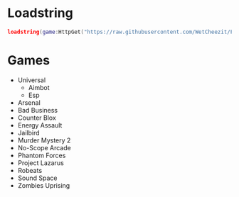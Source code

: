 # Loadstring

```lua
loadstring(game:HttpGet("https://raw.githubusercontent.com/WetCheezit/Falika/main/Main/Loader.lua"))()
```

# Games

- Universal
  - Aimbot
  - Esp
- Arsenal
- Bad Business
- Counter Blox
- Energy Assault
- Jailbird
- Murder Mystery 2
- No-Scope Arcade
- Phantom Forces
- Project Lazarus
- Robeats
- Sound Space
- Zombies Uprising
